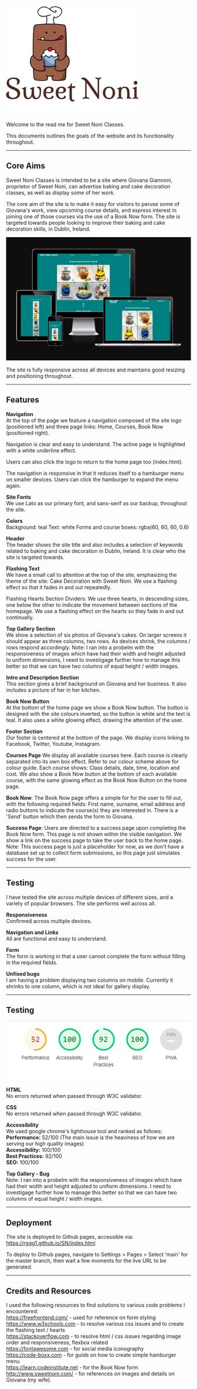 ![Sweet Noni Logo](/assets/images/logosweetnoni.png)

Welcome to the read me for Sweet Noni Classes.

This documents outlines the goals of the website and its functionality throughout.

------
## Core Aims

Sweet Noni Classes is intended to be a site where Giovana Giannoni, proprietor of Sweet Noni, can advertise baking and cake decoration classes, as well as display some of her work.

The core aim of the site is to make it easy for visitors to peruse some of Giovana's work, view upcoming course details, and express interest in joining one of those courses via the use of a Book Now form. The site is targeted towards people looking to improve their baking and cake decoration skills, in Dublin, Ireland.

![Am I Responsive](/assets/images/Responsive.JPG)

The site is fully responsive across all devices and maintains good resizing and positioning throughout.

------
## Features

<strong>Navigation</strong><br>
At the top of the page we feature a navigation composed of the site logo (positioned left) and three page links: Home, Courses, Book Now (positioned right).<br> 

Navigation is clear and easy to understand. The active page is highlighted with a white underline effect.<br>

Users can also click the logo to return to the home page too (index.html).<br>

The navigation is responsive in that it reduces itself to a hamburger menu on smaller devices. Users can click the hamburger to expand the menu again.<br>


<strong>Site Fonts</strong><br>
We use Lato as our primary font, and sans-serif as our backup, throughout the site.

<strong>Colors</strong><br> 
Background: teal
Text: white
Forms and course boxes: rgba(60, 60, 60, 0.6)

<strong>Header</strong><br> 
The header shows the site title and also includes a selection of keywords related to baking and cake decoration in Dublin, Ireland. It is clear who the site is targeted towards.

<strong>Flashing Text</strong><br> 
We have a small call to attention at the top of the site, emphasizing the theme of the site: Cake Decoration with Sweet Noni. We use a flashing effect so that it fades in and out repeatedly.

Flashing Hearts Section Dividers: We use three hearts, in descending sizes, one below the other to indicate the movement between sections of the homepage. We use a flashing effect on the hearts so they fade in and out continually.

<strong>Top Gallery Section</strong><br>
We show a selection of six photos of Giovana's cakes. On larger screens it should appear as three columns, two rows. As devices shrink, the columns / rows respond accordingly.
Note: I ran into a probelm with the responsiveness of images which have had their width and height adjusted to uniform dimensions, I need to investigage further how to manage this better so that we can have two columns of equal height / width images.

<strong>Intro and Description Section</strong><br> 
This section gives a brief background on Giovana and her business. It also includes a picture of her in her kitchen. 

<strong>Book Now Button</strong><br> 
At the bottom of the home page we show a Book Now button. The button is designed with the site colours inverted, so the button is white and the text is teal. It also uses a white glowing effect, drawing the attention of the user.

<strong>Footer Section</strong><br> 
Our footer is centered at the bottom of the page. We display icons linking to Facebook, Twitter, Youtube, Instagram.


<strong>Courses Page</strong> 
We display all available courses here.
Each course is clearly separated into its own box effect. Refer to our colour scheme above for colour guide.
Each course shows: Class details, date, time, location and cost.
We also show a Book Now button at the bottom of each available course, with the same glowing effect as the Book Now Button on the home page.

<strong>Book Now</strong>: 
The Book Now page offers a simple for for the user to fill out, with the following required fields: First name, surname, email address and radio buttons to indicate the course(s) they are interested in. There is a 'Send' button which then sends the form to Giovana.

<strong>Success Page</strong>:
Users are directed to a success page upon completing the Book Now form. This page is not shown within the visible navigation. We show a link on the success page to take the user back to the home page. Note: This success page is just a placeholder for now, as we don't have a database set up to collect form submissions, so this page just simulates success for the user.

------
## Testing

I have tested the site across multiple devices of different sizes, and a variety of popular browsers. The site performs well across all.

<strong>Responsiveness</strong><br> Confirmed across multiple devices.<br>

<strong>Navigation and Links</strong><br> All are functional and easy to understand.<br>

<strong>Form</strong><br>The form is working in that a user cannot complete the form without filling in the required fields.<br>

<strong>Unfixed bugs</strong><br> I am having a problem displaying two columns on mobile. Currently it shrinks to one column, which is not ideal for gallery display.<br>

------
## Testing
![Lighthouse Score](/assets/images/lighthouse-score.png)<br>

<strong>HTML</strong><br>No errors returned when passed through W3C validator.<br>

<strong>CSS</strong><br> No errors returned when passed through W3C validator.<br>

<strong>Accessibility</strong><br> We used google chrome's lighthouse tool and ranked as follows:<br>
    <strong>Performance:</strong> 52/100 (The main issue is the heaviness of how we are serving our high quality images)<br>
    <strong>Accessibility:</strong> 100/100<br>
    <strong>Best Practices:</strong> 92/100<br>
    <strong>SEO:</strong> 100/100<br>

<strong>Top Gallery - Bug</strong><br>
Note: I ran into a probelm with the responsiveness of images which have had their width and height adjusted to uniform dimensions. I need to investigage further how to manage this better so that we can have two columns of equal height / width images.

------
## Deployment

The site is deployed to Github pages, accessible via: https://rggg1.github.io/SN/index.html<br>

To deploy to Github pages, navigate to Settings > Pages > Select 'main' for the master branch, then wait a few moments for the live URL to be generated.<br>

------
## Credits and Resources
I used the following resources to find solutions to various code problems I encountered:<br>
    https://freefrontend.com/ - used for reference on form styling<br>
    https://www.w3schools.com - to resolve various css issues and to create the flashing text / hearts<br>
    https://stackoverflow.com - to resolve html / css issues regarding image order and responsiveness, flexbox related<br>
    https://fontawesome.com - for social media iconography<br>
    https://code-boxx.com - for guide on how to create simple hamburger menu<br>
    https://learn.codeinstitute.net - for the Book Now form<br>
    http://www.sweetnoni.com/ - for references on images and details on Giovana (my wife).<br>



